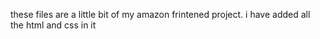 these files are a little bit of my amazon frintened project.
i have added all the html and css in it
